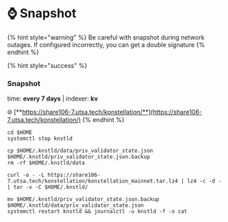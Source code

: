 # ⌚ Snapshot

{% hint style="warning" %}
Be careful with snapshot during network outages. If configured incorrectly, you can get a double signature
{% endhint %}



{% hint style="success" %}
### Snapshot

time: **every 7 days** | indexer: **kv**

🌐 [**https://share106-7.utsa.tech/konstellation/**](https://share106-7.utsa.tech/konstellation/)
{% endhint %}

```shell
cd $HOME
systemctl stop knstld

cp $HOME/.knstld/data/priv_validator_state.json $HOME/.knstld/priv_validator_state.json.backup
rm -rf $HOME/.knstld/data 

curl -o - -L https://share106-7.utsa.tech/konstellation/konstellation_mainnet.tar.lz4 | lz4 -c -d - | tar -x -C $HOME/.knstld/

mv $HOME/.knstld/priv_validator_state.json.backup $HOME/.knstld/data/priv_validator_state.json
systemctl restart knstld && journalctl -u knstld -f -o cat
```

